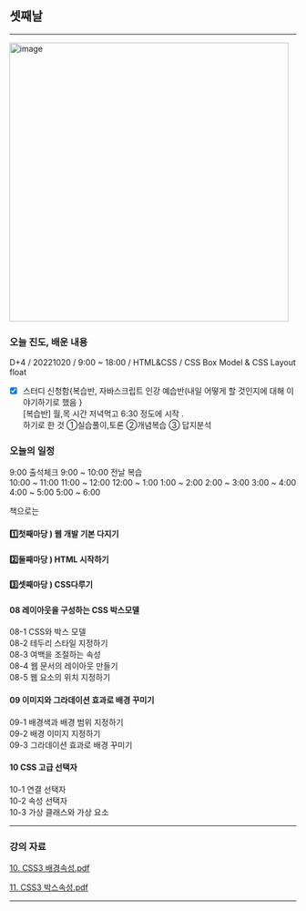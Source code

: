 
## 셋째날 
   
 
 ---
 
<img width="490" alt="image" src="https://user-images.githubusercontent.com/113709273/196216167-b3c8f461-d299-4af1-92d6-fd0797f30ee8.png">

### 오늘 진도, 배운 내용
D+4 / 20221020 / 9:00 ~ 18:00 / HTML&CSS / CSS Box Model & CSS Layout float


+ [x] 스터디 신청함{복습반, 자바스크립트 인강 예습반(내일 어떻게 할 것인지에 대해 이야기하기로 했음 }   
  [복습반] 월,목 시간 저녁먹고 6:30 정도에 시작 .    
  하기로 한 것 ①실습풀이,토론 ②개념복습 ③ 답지분석

### 오늘의 일정
9:00 출석체크 
9:00 ~ 10:00 전날 복습    
10:00 ~ 11:00 
11:00 ~ 12:00 
12:00 ~ 1:00 
1:00 ~ 2:00 
2:00 ~ 3:00 
3:00 ~ 4:00 
4:00 ~ 5:00 
5:00 ~ 6:00 

책으로는 
 
#### 1️⃣첫째마당 ) 웹 개발 기본 다지기   

#### 2️⃣둘째마당 ) HTML 시작하기   

#### 3️⃣셋째마당 ) CSS다루기   
  
#### 08 레이아웃을 구성하는 CSS 박스모델     
08-1 CSS와 박스 모델       
08-2 테두리 스타일 지정하기     
08-3 여백을 조절하는 속성   
08-4 웹 문서의 레이아웃 만들기      
08-5 웹 요소의 위치 지정하기    

#### 09 이미지와 그라데이션 효과로 배경 꾸미기        
09-1 배경색과 배경 범위 지정하기   
09-2 배경 이미지 지정하기     
09-3 그라데이션 효과로 배경 꾸미기   

#### 10 CSS 고급 선택자     
10-1 연결 선택자    
10-2 속성 선택자        
10-3 가상 클래스와 가상 요소      



---

### 강의 자료


[10. CSS3 배경속성.pdf](https://github.com/taeheehi/SeSAC/files/9827618/10.CSS3.pdf)


[11. CSS3 박스속성.pdf](https://github.com/taeheehi/SeSAC/files/9827619/11.CSS3.pdf)


---
